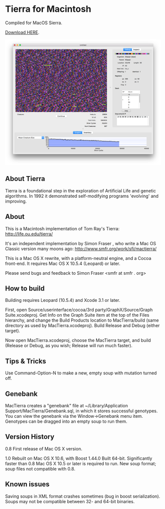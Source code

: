 # Tierra for Macintosh

Compiled for MacOS Sierra. 

[Download HERE](https://github.com/juliangamble/mactierra/raw/master/MacTierra.zip). 

![Screenshot of Tierra running on a Mac](https://github.com/juliangamble/mactierra/raw/master/Screenshot.png "Screenshot of Tierra running on a Mac")

## About Tierra

Tierra is a foundational step in the exploration of Artificial Life and genetic algorithms. In 1992 it demonstrated self-modifying programs 'evolving' and improving.  


## About

This is a Macintosh implementation of Tom Ray's Tierra: <http://life.ou.edu/tierra/>

It's an independent implementation by Simon Fraser <smfr at smfr dot org>, who write a Mac OS Classic version many moons ago: <http://www.smfr.org/work/sfi/mactierra/>

This is a Mac OS X rewrite, with a platform-neutral engine, and a Cocoa front-end. It requires Mac OS X 10.5.4 (Leopard) or later.

Please send bugs and feedback to Simon Fraser <smfr at smfr . org>


## How to build

Building requires Leopard (10.5.4) and Xcode 3.1 or later.

First, open Source/userinterface/cocoa/3rd party/GraphX/Source/Graph Suite.xcodeproj. Get Info on the Graph Suite item at the top of the Files hierarchy, and change the Build Products location to MacTierra/build (same directory as used by MacTierra.xcodeproj). Build Release and Debug (either target).

Now open MacTierra.xcodeproj, choose the MacTierra target, and build (Release or Debug, as you wish; Release will run much faster).


## Tips & Tricks

Use Command-Option-N to make a new, empty soup with mutation turned off.


## Genebank

MacTierra creates a "genebank" file at ~/Library/Application Support/MacTierra/Genebank.sql, in which it stores successful genotypes. You can view the genebank via the Window->Genebank menu item. Genotypes can be dragged into an empty soup to run them.


## Version History

0.8
    First release of Mac OS X version.
    
1.0
    Rebuilt on Mac OS X 10.6, with Boost 1.44.0
    Built 64-bit. Significantly faster than 0.8
    Mac OS X 10.5 or later is required to run.
    New soup format; soup files not compatible with 0.8.


## Known issues

Saving soups in XML format crashes sometimes (bug in boost serialization).
Soups may not be compatible between 32- and 64-bit binaries.
